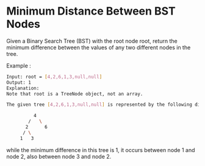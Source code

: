 # Minimum Distance Between BST Nodes
Given a Binary Search Tree (BST) with the root node root, return the minimum difference between the values of any two different nodes in the tree.

Example :

```bash
Input: root = [4,2,6,1,3,null,null]
Output: 1
Explanation:
Note that root is a TreeNode object, not an array.

The given tree [4,2,6,1,3,null,null] is represented by the following diagram:

          4
        /   \
       2      6
      / \
     1   3
```

while the minimum difference in this tree is 1, it occurs between node 1 and node 2, also between node 3 and node 2.

